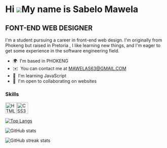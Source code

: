 Hi ![](https://user-images.githubusercontent.com/18350557/176309783-0785949b-9127-417c-8b55-ab5a4333674e.gif)My name is Sabelo Mawela
=====================================================================================================================================

FONT-END WEB DESIGNER
---------------------

I'm a student pursuing a career in front-end web design. I'm originally from Phokeng but raised in Pretoria , I like learning new things, and I'm eager to get some experience in the software engineering field.

* 🌍  I'm based in PHOKENG
* ✉️  You can contact me at [MAWELAS63@GMAIL.COM](mailto:MAWELAS63@GMAIL.COM)
* 🧠  I'm learning JavaScript
* 🤝  I'm open to collaborating on websites

### Skills


<p align="left">
<a href="https://developer.mozilla.org/en-US/docs/Glossary/HTML5" target="_blank" rel="noreferrer"><img src="https://raw.githubusercontent.com/danielcranney/readme-generator/main/public/icons/skills/html5-colored.svg" width="36" height="36" alt="HTML5" /></a><a href="https://www.w3.org/TR/CSS/#css" target="_blank" rel="noreferrer"><img src="https://raw.githubusercontent.com/danielcranney/readme-generator/main/public/icons/skills/css3-colored.svg" width="36" height="36" alt="CSS3" /></a>
</p>


[![Top Langs](https://github-readme-stats.vercel.app/api/top-langs/?username=SABELOMAWELA)](https://github.com/anuraghazra/github-readme-stats)

![GitHub stats](https://github-readme-stats.vercel.app/api?username=SABELOMAWELA&show_icons=true)  

![GitHub streak stats](https://streak-stats.demolab.com/?user=SABELOMAWELA)  

